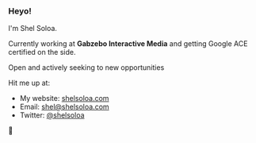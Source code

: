 ### Heyo!

I'm Shel Soloa.

Currently working at __Gabzebo Interactive Media__ and getting Google ACE certified on the side.

Open and actively seeking to new opportunities

Hit me up at:
 - My website: [shelsoloa.com](http://shelsoloa.com)
 - Email: [shel@shelsoloa.com](mailto:shel@shelsoloa.com)
 - Twitter: [@shelsoloa](http://twitter.com/shelsoloa)
 
🐻

<!--
**shelsoloa/shelsoloa** is a ✨ _special_ ✨ repository because its `README.md` (this file) appears on your GitHub profile.

Here are some ideas to get you started:

- 🔭 I’m currently working on ...
- 🌱 I’m currently learning ...
- 👯 I’m looking to collaborate on ...
- 🤔 I’m looking for help with ...
- 💬 Ask me about ...
- 📫 How to reach me: ...
- 😄 Pronouns: ...
- ⚡ Fun fact: ...
-->

